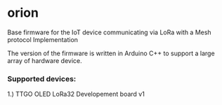 # orion

Base firmware for the IoT device communicating via LoRa with a Mesh protocol Implementation

The version of the firmware is written in Arduino C++ to support a large array of hardware device.

### Supported devices:

1.) TTGO OLED LoRa32 Developement board v1
